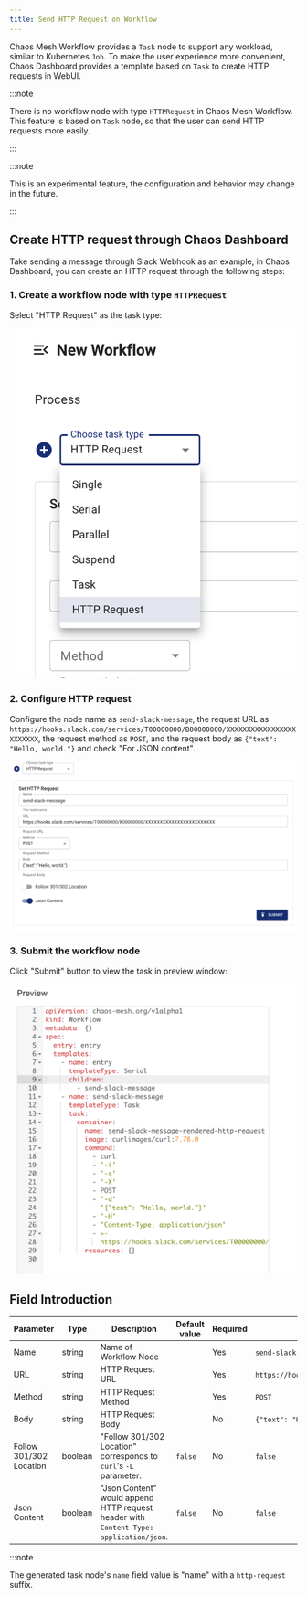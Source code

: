```yaml
---
title: Send HTTP Request on Workflow
---
```


Chaos Mesh Workflow provides a `Task` node to support any workload, similar to Kubernetes `Job`. To make the user experience more convenient, Chaos Dashboard provides a template based on `Task` to create HTTP requests in WebUI.

:::note

There is no workflow node with type `HTTPRequest` in Chaos Mesh Workflow. This feature is based on `Task` node, so that the user can send HTTP requests more easily.

:::

:::note

This is an experimental feature, the configuration and behavior may change in the future.

:::

## Create HTTP request through Chaos Dashboard

Take sending a message through Slack Webhook as an example, in Chaos Dashboard, you can create an HTTP request through the following steps:

### 1. Create a workflow node with type `HTTPRequest`

Select "HTTP Request" as the task type:

![create-http-request-workflow-node](img/create-http-request-workflow-node.png)

### 2. Configure HTTP request

Configure the node name as `send-slack-message`, the request URL as `https://hooks.slack.com/services/T00000000/B00000000/XXXXXXXXXXXXXXXXXXXXXXXX`, the request method as `POST`, and the request body as `{"text": "Hello, world."}` and check "For JSON content".

![configure-http-request-workflow-node](img/configure-http-request-workflow-node.png)

### 3. Submit the workflow node

Click "Submit" button to view the task in preview window:

![http-request-task-node-preview](img/http-request-task-node-preview.png)

## Field Introduction

| Parameter | Type | Description | Default value | Required | Example |
| --- | --- | --- | --- | --- | --- |
| Name | string | Name of Workflow Node |  | Yes | `send-slack-message` |
| URL | string | HTTP Request URL |  | Yes | `https://hooks.slack.com/services/T00000000/B00000000/XXXXXXXXXXXXXXXXXXXXXXXX` |
| Method | string | HTTP Request Method |  | Yes | `POST` |
| Body | string | HTTP Request Body |  | No | `{"text": "Hello, world."}` |
| Follow 301/302 Location | boolean | "Follow 301/302 Location" corresponds to `curl`'s `-L` parameter. | `false` | No | `false` |
| Json Content | boolean | "Json Content" would append HTTP request header with `Content-Type: application/json`. | `false` | No | `false` |

:::note

The generated task node's `name` field value is "name" with a `http-request` suffix.
